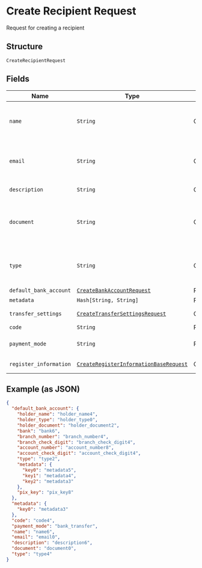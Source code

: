 
# Create Recipient Request

Request for creating a recipient

## Structure

`CreateRecipientRequest`

## Fields

| Name | Type | Tags | Description |
|  --- | --- | --- | --- |
| `name` | `String` | Optional | Recipient name. Required if the register_information field isn't populated. |
| `email` | `String` | Optional | Recipient email. Required if the register_information field isn't populated. |
| `description` | `String` | Optional | Recipient description |
| `document` | `String` | Optional | Recipient document number. Required if the register_information field isn't populated. |
| `type` | `String` | Optional | Recipient type. Required if the register_information field isn't populated. |
| `default_bank_account` | [`CreateBankAccountRequest`](../../doc/models/create-bank-account-request.md) | Required | Bank account |
| `metadata` | `Hash[String, String]` | Required | Metadata |
| `transfer_settings` | [`CreateTransferSettingsRequest`](../../doc/models/create-transfer-settings-request.md) | Optional | Receiver Transfer Information |
| `code` | `String` | Required | Recipient code |
| `payment_mode` | `String` | Required | Payment mode<br>**Default**: `'bank_transfer'` |
| `register_information` | [`CreateRegisterInformationBaseRequest`](../../doc/models/create-register-information-base-request.md) | Optional | Register Information |

## Example (as JSON)

```json
{
  "default_bank_account": {
    "holder_name": "holder_name4",
    "holder_type": "holder_type0",
    "holder_document": "holder_document2",
    "bank": "bank6",
    "branch_number": "branch_number4",
    "branch_check_digit": "branch_check_digit4",
    "account_number": "account_number8",
    "account_check_digit": "account_check_digit4",
    "type": "type2",
    "metadata": {
      "key0": "metadata5",
      "key1": "metadata4",
      "key2": "metadata3"
    },
    "pix_key": "pix_key8"
  },
  "metadata": {
    "key0": "metadata3"
  },
  "code": "code4",
  "payment_mode": "bank_transfer",
  "name": "name6",
  "email": "email0",
  "description": "description6",
  "document": "document0",
  "type": "type4"
}
```

